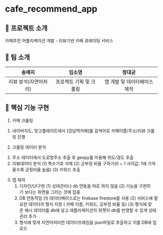 # cafe_recommend_app

## 📑 프로젝트 소개
카페추천 어플리케이션 개발 - 리뷰기반 카페 큐레이팅 서비스


## 👏 팀 소개 
|송예지|임소영|정대균|
|:--:|:--:|:--:|
|리뷰 분석(자연어처리)|프로젝트 기획 및 크롤링|앱 개발 및 데이터베이스 제작|


## 🔎 핵심 기능 구현
1. 카페 크롤링
  1) 네이버지도, 망고플레이트에서 [강남역카페]를 검색어로 카페이름/주소/리뷰 크롤링 진행
   
2. 크롤링 데이터 분석
  1) 주소 데이터에서 도로명주소 추출 후 geopy를 이용해 위도/경도 추출
  2) 리뷰데이터 분석
     (1) 특수기호 삭제
     (2) 긍부정 비율 구하기(0 ~ 1 사이값: 1에 가까울수록 긍정비율 높음)
     (3) 키워드 추출
   
3. 앱 제작
   1) 디자인/UI구현
      (1) 상태관리나 db 연동을 따로 하지 않음
      (2) 기능을 구현하기 보다는 화면을 그리는 것에 집중
   2) DB 연동작업
      (1) 데이터베이스로는 firebase firestore를 사용
      (2) 서비스에 필요한 데이터의 형식 지정 ( 카페 이름, 키워드, 긍부정 비율 등)
      (3) 형식에 맞춘 예시 데이터를 db에 넣고 애플리케이션의 위젯이 db를 반영할 수 있게 상태관리 추가
   3) 형식에 맞게 자연어처리한 데이터프레임을 json파일로 추출하고 이를 DB에 업로드
